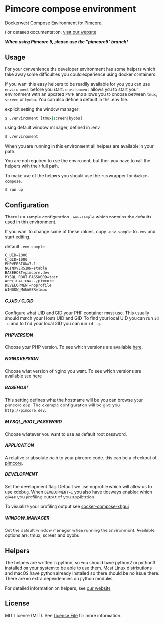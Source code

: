 Pimcore compose environment
===========================

Dockerwest Compose Environment for [Pimcore](https://www.pimcore.org/).

For detailed documentation, [visit our website](https://dockerwest.github.io/compose-pimcore/)


***When using Pimcore 5, please use the "pimcore5" branch!***


Usage
-----

For your convenience the developer environment has some helpers which take away
some difficulties you could experience using docker containers.

If you want this easy helpers to be readily available for you you can use
`environment` before you start. `environment` allows you to start your
environment with an updated `PATH` and allows you to choose between `tmux`,
`screen` or `byobu`. You can also define a default in the .env file. 

explicit setting the window manager:

~~~ sh
$ ./environment [tmux|screen|byobu]
~~~

using default window manager, defined in .env

~~~ sh
$ ./environment
~~~

When you are running in this environment all helpers are available in your path.

You are not required to use the environent, but then you have to call the
helpers with their full path.

To make use of the helpers you should use the `run` wrapper for `docker-compose`.

~~~ sh
$ run up
~~~

Configuration
-------------

There is a sample configuration `.env-sample` which contains the defaults used
in this environment.

If you want to change some of these values, copy `.env-sample` to `.env` and
start editing.

default `.env-sample`

~~~
C_UID=1000
C_GID=1000
PHPVERSION=7.1
NGINXVERSION=stable
BASEHOST=pimcore.dev
MYSQL_ROOT_PASSWORD=toor
APPLICATION=../pimcore
DEVELOPMENT=noprofile
WINDOW_MANAGER=tmux
~~~

##### C_UID / C_GID

Configure what UID and GID your PHP container must use. This usually should
match your Hosts UID and GID. To find your local UID you can run `id -u` and to
find your local GID you can run `id -g`.

##### PHPVERSION

Choose your PHP version. To see which versions are available
[here](https://github.com/dockerwest/php-pimcore).

##### NGINXVERSION

Choose what version of Nginx you want. To see which versions are available see
[here](https://github.com/dockerwest/nginx-pimcore)

##### BASEHOST

This setting defines what the hostname will be you can browse your pimcore app.
The example configuration will be give you `http://pimcore.dev`.

##### MYSQL_ROOT_PASSWORD

Choose whatever you want to use as default root password.

##### APPLICATION

A relative or absolute path to your pimcore code. this can be a checkout of
  [pimcore](https://github.com/pimcore/pimcore).

##### DEVELOPMENT

Set the development flag. Default we use noprofile which will allow us to use
xdebug. When `DEVELOPMENT=1` you also have tideways enabled which gives you
profiling output of you application.

To visualize your profiling output see
[docker-compose-xhgui](https://github.com/BlackIkeEagle/docker-compose-xhgui)

##### WINDOW_MANAGER
Set the default window manager when running the environment.
Available options are: tmux, screen and byobu

Helpers
-------

The helpers are written in python, so you should have python2 or python3
installed on your system to be able to use them. Most Linux distributions and
macOS have python already installed so there should be no issue there. There
are no extra dependencies on python modules.

For detailed information on helpers, see [our website](https://dockerwest.github.io/compose-pimcore/)

License
-------

MIT License (MIT). See [License File](LICENSE.md) for more information.
